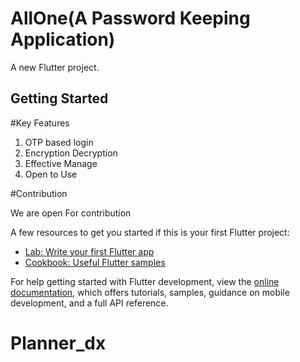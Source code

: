 # AllOne(A Password Keeping Application)

A new Flutter project.

## Getting Started

#Key Features

1. OTP based login
2. Encryption Decryption
3. Effective Manage
4. Open to Use

#Contribution 

We are open For contribution


A few resources to get you started if this is your first Flutter project:

- [Lab: Write your first Flutter app](https://docs.flutter.dev/get-started/codelab)
- [Cookbook: Useful Flutter samples](https://docs.flutter.dev/cookbook)

For help getting started with Flutter development, view the
[online documentation](https://docs.flutter.dev/), which offers tutorials,
samples, guidance on mobile development, and a full API reference.
# Planner_dx
